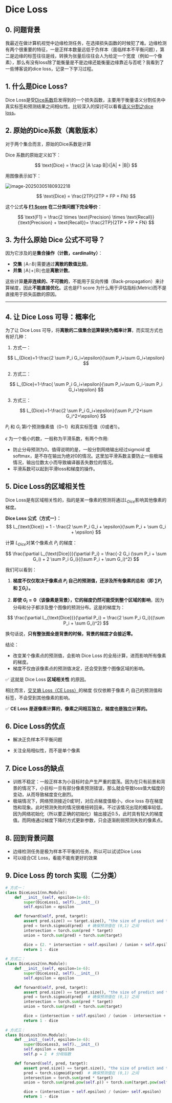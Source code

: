 # Dice Loss

## 0. 问题背景

我最近在做计算机视觉中边缘检测任务，在选择损失函数的时候犯了难。边缘检测有两个很重要的特征，一是正样本数量远低于负样本（面临样本不平衡问题），第二是边缘的标签往往是线，转换为张量后往往会人为给定一个宽度（例如一个像素），那么有没有loss除了能衡量是不是边缘还能衡量边缘靠近与否呢？我看到了一些博客说的dice loss，记录一下学习过程。

## 1. 什么是Dice Loss?

Dice Loss是受[Dice系数](https://zh.wikipedia.org/wiki/Dice系数)启发得到的一个损失函数，主要用于衡量语义分割任务中真实标签和预测结果之间相似性。比较深入的探讨可以看看[语义分割之dice loss](https://zhuanlan.zhihu.com/p/269592183)。

## 2. 原始的Dice系数（离散版本）

对于两个集合而言，原始的Dice系数是计算

Dice 系数的原始定义如下：

$$
\text{Dice} = \frac{2 |A \cap B|}{|A| + |B|}
$$

用图像表示如下：

![image-20250305180932218](../figures/image-20250305180932218.png)

$$
\text{Dice} = \frac{2TP}{2TP + FP + FN}
$$


这个公式**与 [F1 Score](./F1_score.md) 在二分类问题下完全等价**：

$$
\text{F1} = \frac{2 \times \text{Precision} \times \text{Recall}}{\text{Precision} + \text{Recall}}= \frac{2TP}{2TP + FP + FN}
$$


## 3. 为什么原始 Dice 公式不可导？

因为它涉及的是**集合操作（计数，cardinality）**：

- **交集** ∣A∩B∣需要通过**离散的数值比较**。
- **并集** ∣A∣+∣B∣也是**离散计数**。

这些计算**是非连续的、不可微的**，不能用于反向传播（Back-propagation）来计算梯度，因此**不能直接优化**。这也是F1 score 为什么用于评估指标(Metric)而不是直接用于损失函数的原因。

------

## 4. 让 Dice Loss 可导：概率化

为了让 Dice Loss 可导，将**离散的二值集合运算替换为概率计算**，而实现方式也有好几种：

1. 方式一：

$$
L_{Dice}=1-\frac{2 \sum P_i G_i+\epsilon}{\sum P_i+\sum G_i+\epsilon}
$$

2. 方式二：

$$
L_{Dice}=1-\frac{ \sum P_i G_i+\epsilon}{\sum P_i+\sum G_i-\sum P_i G_i+\epsilon}
$$

3. 方式三：

$$
L_{Dice}=1-\frac{2 \sum P_i G_i+\epsilon}{\sum P_i^2+\sum G_i^2+\epsilon}
$$

$P_i$ 和 $G_i$ 第i个预测像素值（0~1）和真实标签值（0或者1）。

$\epsilon$ 为一个极小的数，一般称为平滑系数，有两个作用:

- 防止分母预测为0。值得说明的是，一般分割网络输出经过sigmoid 或 softmax，是不存在输出为绝对0的情况。这里加平滑系数主要防止一些极端情况，输出位数太小而导致编译器丢失数位的情况。
- 平滑系数可以起到平滑loss和梯度的操作。

## 5. Dice Loss的区域相关性

 Dice Loss是有区域相关性的，指的是某一像素的预测将通过$L_{Dice}$影响其他像素的梯度。

**Dice Loss 公式（方式一）：**
$$
L_{\text{Dice}} = 1 - \frac{2 \sum P_i G_i + \epsilon}{\sum P_i + \sum G_i + \epsilon}
$$

计算 $L_{Dice}$对某个像素点 $P_i$ 的梯度：

$$
\frac{\partial L_{\text{Dice}}}{\partial P_i} = \frac{-2 G_i (\sum P_i + \sum G_i) + 2 \sum P_i G_i}{(\sum P_i + \sum G_i)^2}
$$

我们可以看到：

1. **梯度不仅仅取决于像素点 $P_i$ 自己的预测值，还涉及所有像素的总和（即 $\sum P_i$ 和 $\sum G_i$）。**

2. **即使 $G_i = 0$（该像素是背景），它的梯度仍然可能受到整个区域的影响**，因为分母和分子都涉及整个图像的预测分布。这是的梯度为：

$$
\frac{\partial L_{\text{Dice}}}{\partial P_i} = \frac{2 \sum P_i G_i}{(\sum P_i + \sum G_i)^2}
$$

   换句话说，**只有整张图全是背景的时候，背景的梯度才会接近零。**

结论：

- 改变某个像素点的预测值，会影响 Dice Loss 的全局计算，进而影响所有像素的梯度。
- 梯度不仅由该像素点的预测值决定，还会受到整个图像区域的影响。

✅ 这就是 Dice Loss **区域相关性** 的原因。

相比而言，[交叉熵 Loss（CE Loss）](./BCE_loss.md)的梯度 仅仅依赖于像素 $P_i$ 自己的预测值和标签，不会受到其他像素的影响。

✅ **CE Loss 是逐像素计算的，像素之间相互独立，梯度也是独立计算的。**

## 6. Dice Loss的优点

- 解决正负样本不平衡问题

- 关注全局相似性，而不是单个像素

  

## 7. Dice Loss的缺点

- 训练不稳定：一般正样本为小目标时会产生严重的震荡。因为在只有前景和背景的情况下，小目标一旦有部分像素预测错误，那么就会导致loss值大幅度的变动，从而导致梯度变化剧烈。
- 极端情况下，网络预测接近0或1时，对应点梯度值极小，dice loss 存在梯度饱和现象。此时预测失败的情况很难扭转回来。不过该情况出现的概率较低，因为网络初始化（所以要正确的初始化）输出接近0.5，此时具有较大的梯度值。而网络通过梯度下降的方式更新参数，只会逐渐削弱预测失败的像素点。

## 8. 回到背景问题

- 边缘检测任务是极为样本不平衡的任务，所以可以试试Dice Loss
- 可以结合CE Loss，看能不能有更好的效果

## 9. Dice Loss 的 torch 实现（二分类）

```python
# 方式一：
class DiceLoss1(nn.Module):
    def __init__(self, epsilon=1e-6):
        super(DiceLoss1, self).__init__()
        self.epsilon = epsilon

    def forward(self, pred, target):
        assert pred.size() == target.size(), "the size of predict and target must be equal."
        pred = torch.sigmoid(pred)  # 确保预测值在 (0,1) 之间
        intersection = torch.sum(pred * target)
        union = torch.sum(pred) + torch.sum(target)

        dice = (2. * intersection + self.epsilon) / (union + self.epsilon)
        return 1 - dice
    
# 方式二：
class DiceLoss2(nn.Module):
    def __init__(self, epsilon=1e-6):
        super(DiceLoss2, self).__init__()
        self.epsilon = epsilon

    def forward(self, pred, target):
        assert pred.size() == target.size(), "the size of predict and target must be equal."
        pred = torch.sigmoid(pred)  # 确保预测值在 (0,1) 之间
        intersection = torch.sum(pred * target)
        union = torch.sum(pred) + torch.sum(target)

        dice = (intersection + self.epsilon) / (union - intersection + self.epsilon)
        return 1 - dice
    
# 方式三：
class DiceLoss3(nn.Module):
    def __init__(self, epsilon=1e-6):
        super(DiceLoss3, self).__init__()
        self.epsilon = epsilon
        self.p = 2  # 分母指数

    def forward(self, pred, target):
        assert pred.size() == target.size(), "the size of predict and target must be equal."
        pred = torch.sigmoid(pred)  # 确保预测值在 (0,1) 之间
        intersection = torch.sum(pred * target)
        union = torch.sum(pred.pow(self.p)) + torch.sum(target.pow(self.p))

        dice = (intersection + self.epsilon) / (union+ self.epsilon)
        return 1 - dice
```

